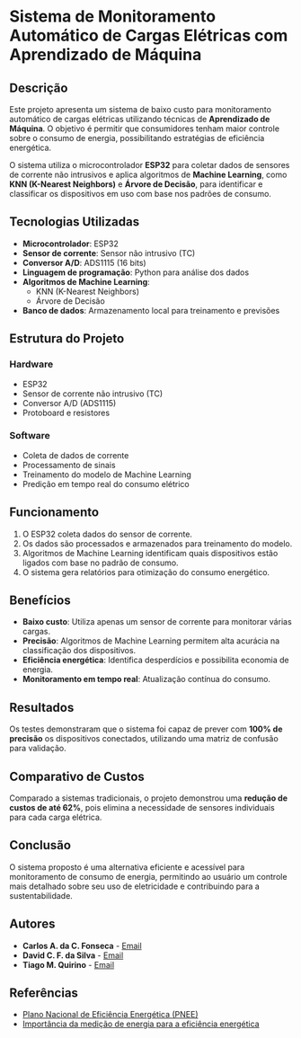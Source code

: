 # Sistema de Monitoramento Automático de Cargas Elétricas com Aprendizado de Máquina

## Descrição
Este projeto apresenta um sistema de baixo custo para monitoramento automático de cargas elétricas utilizando técnicas de **Aprendizado de Máquina**. O objetivo é permitir que consumidores tenham maior controle sobre o consumo de energia, possibilitando estratégias de eficiência energética.

O sistema utiliza o microcontrolador **ESP32** para coletar dados de sensores de corrente não intrusivos e aplica algoritmos de **Machine Learning**, como **KNN (K-Nearest Neighbors)** e **Árvore de Decisão**, para identificar e classificar os dispositivos em uso com base nos padrões de consumo.

## Tecnologias Utilizadas
- **Microcontrolador**: ESP32
- **Sensor de corrente**: Sensor não intrusivo (TC)
- **Conversor A/D**: ADS1115 (16 bits)
- **Linguagem de programação**: Python para análise dos dados
- **Algoritmos de Machine Learning**:
  - KNN (K-Nearest Neighbors)
  - Árvore de Decisão
- **Banco de dados**: Armazenamento local para treinamento e previsões

## Estrutura do Projeto
### Hardware
- ESP32
- Sensor de corrente não intrusivo (TC)
- Conversor A/D (ADS1115)
- Protoboard e resistores

### Software
- Coleta de dados de corrente
- Processamento de sinais
- Treinamento do modelo de Machine Learning
- Predição em tempo real do consumo elétrico

## Funcionamento
1. O ESP32 coleta dados do sensor de corrente.
2. Os dados são processados e armazenados para treinamento do modelo.
3. Algoritmos de Machine Learning identificam quais dispositivos estão ligados com base no padrão de consumo.
4. O sistema gera relatórios para otimização do consumo energético.

## Benefícios
- **Baixo custo**: Utiliza apenas um sensor de corrente para monitorar várias cargas.
- **Precisão**: Algoritmos de Machine Learning permitem alta acurácia na classificação dos dispositivos.
- **Eficiência energética**: Identifica desperdícios e possibilita economia de energia.
- **Monitoramento em tempo real**: Atualização contínua do consumo.

## Resultados
Os testes demonstraram que o sistema foi capaz de prever com **100% de precisão** os dispositivos conectados, utilizando uma matriz de confusão para validação.

## Comparativo de Custos
Comparado a sistemas tradicionais, o projeto demonstrou uma **redução de custos de até 62%**, pois elimina a necessidade de sensores individuais para cada carga elétrica.

## Conclusão
O sistema proposto é uma alternativa eficiente e acessível para monitoramento de consumo de energia, permitindo ao usuário um controle mais detalhado sobre seu uso de eletricidade e contribuindo para a sustentabilidade.

## Autores
- **Carlos A. da C. Fonseca** - [Email](mailto:c.andrecf@gmail.com)
- **David C. F. da Silva** - [Email](mailto:davidmrtkd@gmail.com)
- **Tiago M. Quirino** - [Email](mailto:tiago.quirino@estacio.br)

## Referências
- [Plano Nacional de Eficiência Energética (PNEE)](http://www.mme.gov.br/documents/36208/469534/Plano+Nacional+Eficiência+Energética+%28PDF%29.pdf)
- [Importância da medição de energia para a eficiência energética](https://docplayer.com.br/9698165-Importancia-da-medicao-de-energia-para-a-eficiencia-energetica.html)

